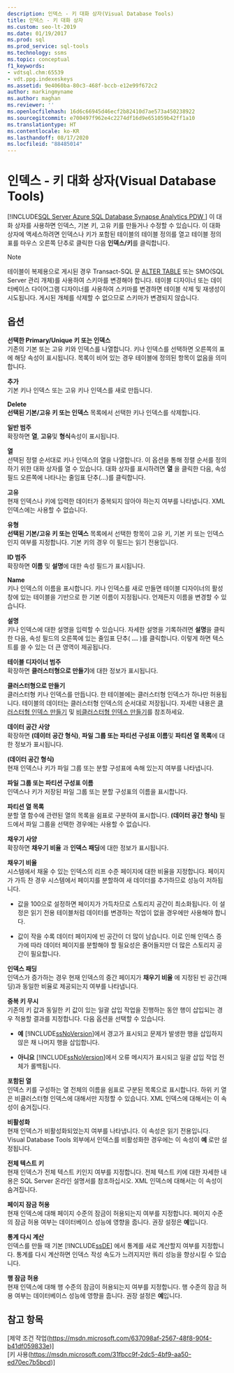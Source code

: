 ```yaml
---
description: 인덱스 - 키 대화 상자(Visual Database Tools)
title: 인덱스 - 키 대화 상자
ms.custom: seo-lt-2019
ms.date: 01/19/2017
ms.prod: sql
ms.prod_service: sql-tools
ms.technology: ssms
ms.topic: conceptual
f1_keywords:
- vdtsql.chm:65539
- vdt.ppg.indexeskeys
ms.assetid: 9e4060ba-80c3-468f-bccb-e12e99f672c2
author: markingmyname
ms.author: maghan
ms.reviewer: ''
ms.openlocfilehash: 16d6c66945d46ecf2b82410d7ae573a450238922
ms.sourcegitcommit: e700497f962e4c2274df16d9e651059b42ff1a10
ms.translationtype: HT
ms.contentlocale: ko-KR
ms.lasthandoff: 08/17/2020
ms.locfileid: "88485014"
---
```

# <a name="indexes---keys-dialog-box-visual-database-tools"></a>인덱스 - 키 대화 상자(Visual Database Tools)
[!INCLUDE[SQL Server Azure SQL Database Synapse Analytics PDW ](../../includes/applies-to-version/sql-asdb-asdbmi-asa-pdw.md)]
이 대화 상자를 사용하면 인덱스, 기본 키, 고유 키를 만들거나 수정할 수 있습니다. 이 대화 상자에 액세스하려면 인덱스나 키가 포함된 테이블의 테이블 정의를 열고 테이블 정의 표를 마우스 오른쪽 단추로 클릭한 다음 **인덱스/키**를 클릭합니다.  
  
> [!NOTE]  
> 테이블이 복제용으로 게시된 경우 Transact-SQL 문 [ALTER TABLE](../../t-sql/statements/alter-table-transact-sql.md) 또는 SMO(SQL Server 관리 개체)를 사용하여 스키마를 변경해야 합니다. 테이블 디자이너 또는 데이터베이스 다이어그램 디자이너를 사용하여 스키마를 변경하면 테이블 삭제 및 재생성이 시도됩니다. 게시된 개체를 삭제할 수 없으므로 스키마가 변경되지 않습니다.  
  
## <a name="options"></a>옵션  
**선택한 Primary/Unique 키 또는 인덱스**  
기존의 기본 또는 고유 키와 인덱스를 나열합니다. 키나 인덱스를 선택하면 오른쪽의 표에 해당 속성이 표시됩니다. 목록이 비어 있는 경우 테이블에 정의된 항목이 없음을 의미합니다.  
  
**추가**  
기본 키나 인덱스 또는 고유 키나 인덱스를 새로 만듭니다.  
  
**Delete**  
**선택된 기본/고유 키 또는 인덱스** 목록에서 선택한 키나 인덱스를 삭제합니다.  
  
**일반 범주**  
확장하면 **열**, **고유**및 **형식**속성이 표시됩니다.  
  
**열**  
선택된 정렬 순서대로 키나 인덱스의 열을 나열합니다. 이 옵션을 통해 정렬 순서를 정의하기 위한 대화 상자를 열 수 있습니다. 대화 상자를 표시하려면 **열** 을 클릭한 다음, 속성 필드 오른쪽에 나타나는 줄임표 단추(...)를 클릭합니다.  
  
**고유**  
현재 인덱스나 키에 입력한 데이터가 중복되지 않아야 하는지 여부를 나타냅니다. XML 인덱스에는 사용할 수 없습니다.  
  
**유형**  
**선택된 기본/고유 키 또는 인덱스** 목록에서 선택한 항목이 고유 키, 기본 키 또는 인덱스인지 여부를 지정합니다. 기본 키의 경우 이 필드는 읽기 전용입니다.  
  
**ID 범주**  
확장하면 **이름** 및 **설명**에 대한 속성 필드가 표시됩니다.  
  
**Name**  
키나 인덱스의 이름을 표시합니다. 키나 인덱스를 새로 만들면 테이블 디자이너의 활성 창에 있는 테이블을 기반으로 한 기본 이름이 지정됩니다. 언제든지 이름을 변경할 수 있습니다.  
  
**설명**  
키나 인덱스에 대한 설명을 입력할 수 있습니다. 자세한 설명을 기록하려면 **설명**을 클릭한 다음, 속성 필드의 오른쪽에 있는 줄임표 단추( **...** )를 클릭합니다. 이렇게 하면 텍스트를 쓸 수 있는 더 큰 영역이 제공됩니다.  
  
**테이블 디자이너 범주**  
확장하면 **클러스터형으로 만들기**에 대한 정보가 표시됩니다.  
  
**클러스터형으로 만들기**  
클러스터형 키나 인덱스를 만듭니다. 한 테이블에는 클러스터형 인덱스가 하나만 허용됩니다. 테이블의 데이터는 클러스터형 인덱스의 순서대로 저장됩니다. 자세한 내용은 [클러스터형 인덱스 만들기](../../relational-databases/indexes/create-clustered-indexes.md) 및 [비클러스터형 인덱스 만들기](../../relational-databases/indexes/create-nonclustered-indexes.md)를 참조하세요.  
  
**데이터 공간 사양**  
확장하면 **(데이터 공간 형식)**, **파일 그룹 또는 파티션 구성표 이름**및 **파티션 열 목록**에 대한 정보가 표시됩니다.  
  
**(데이터 공간 형식)**  
현재 인덱스나 키가 파일 그룹 또는 분할 구성표에 속해 있는지 여부를 나타냅니다.  
  
**파일 그룹 또는 파티션 구성표 이름**  
인덱스나 키가 저장된 파일 그룹 또는 분할 구성표의 이름을 표시합니다.  
  
**파티션 열 목록**  
분할 열 함수에 관련된 열의 목록을 쉼표로 구분하여 표시합니다. **(데이터 공간 형식)** 필드에서 파일 그룹을 선택한 경우에는 사용할 수 없습니다.  
  
**채우기 사양**  
확장하면 **채우기 비율** 과 **인덱스 패딩**에 대한 정보가 표시됩니다.  
  
**채우기 비율**  
시스템에서 채울 수 있는 인덱스의 리프 수준 페이지에 대한 비율을 지정합니다. 페이지가 가득 찬 경우 시스템에서 페이지를 분할하여 새 데이터를 추가하므로 성능이 저하됩니다.  
  
-   값을 100으로 설정하면 페이지가 가득차므로 스토리지 공간이 최소화됩니다. 이 설정은 읽기 전용 테이블처럼 데이터를 변경하는 작업이 없을 경우에만 사용해야 합니다.  
  
-   값이 작을 수록 데이터 페이지에 빈 공간이 더 많이 남습니다. 이로 인해 인덱스 증가에 따라 데이터 페이지를 분할해야 할 필요성은 줄어들지만 더 많은 스토리지 공간이 필요합니다.  
  
**인덱스 패딩**  
인덱스가 증가하는 경우 현재 인덱스의 중간 페이지가 **채우기 비율** 에 지정된 빈 공간(패딩)과 동일한 비율로 제공되는지 여부를 나타냅니다.  
  
**중복 키 무시**  
기존의 키 값과 동일한 키 값이 있는 일괄 삽입 작업을 진행하는 동안 행이 삽입되는 경우 적용할 결과를 지정합니다. 다음 옵션을 선택할 수 있습니다.  
  
-   **예** [!INCLUDE[ssNoVersion](../../includes/ssnoversion-md.md)]에서 경고가 표시되고 문제가 발생한 행을 삽입하지 않은 채 나머지 행을 삽입합니다.  
  
-   **아니요** [!INCLUDE[ssNoVersion](../../includes/ssnoversion-md.md)]에서 오류 메시지가 표시되고 일괄 삽입 작업 전체가 롤백됩니다.  
  
**포함된 열**  
인덱스 키를 구성하는 열 전체의 이름을 쉼표로 구분된 목록으로 표시합니다. 하위 키 열은 비클러스터형 인덱스에 대해서만 지정할 수 있습니다. XML 인덱스에 대해서는 이 속성이 숨겨집니다.  
  
**비활성화**  
현재 인덱스가 비활성화되었는지 여부를 나타냅니다. 이 속성은 읽기 전용입니다. Visual Database Tools 외부에서 인덱스를 비활성화한 경우에는 이 속성이 **예** 로만 설정됩니다.  
  
**전체 텍스트 키**  
현재 인덱스가 전체 텍스트 키인지 여부를 지정합니다. 전체 텍스트 키에 대한 자세한 내용은 SQL Server 온라인 설명서를 참조하십시오. XML 인덱스에 대해서는 이 속성이 숨겨집니다.  
  
**페이지 잠금 허용**  
현재 인덱스에 대해 페이지 수준의 잠금이 허용되는지 여부를 지정합니다. 페이지 수준의 잠금 허용 여부는 데이터베이스 성능에 영향을 줍니다. 권장 설정은 **예**입니다.  
  
**통계 다시 계산**  
인덱스를 만들 때 기본 [!INCLUDE[ssDE](../../includes/ssde_md.md)] 에서 통계를 새로 계산할지 여부를 지정합니다. 통계를 다시 계산하면 인덱스 작성 속도가 느려지지만 쿼리 성능을 향상시킬 수 있습니다.  
  
**행 잠금 허용**  
현재 인덱스에 대해 행 수준의 잠금이 허용되는지 여부를 지정합니다. 행 수준의 잠금 허용 여부는 데이터베이스 성능에 영향을 줍니다. 권장 설정은 **예**입니다.  
  
## <a name="see-also"></a>참고 항목  
[제약 조건 작업(https://msdn.microsoft.com/637098af-2567-48f8-90f4-b41df059833e)]  
[키 사용(https://msdn.microsoft.com/31fbcc9f-2dc5-4bf9-aa50-ed70ec7b5bcd)]  
  
